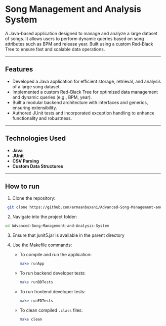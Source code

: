 # Song Management and Analysis System 

A Java-based application designed to manage and analyze a large dataset of songs. It allows users to perform dynamic queries based on song attributes such as BPM and release year. Built using a custom Red-Black Tree to ensure fast and scalable data operations.

---

## Features

- Developed a Java application for efficient storage, retrieval, and analysis of a large song dataset.
- Implemented a custom Red-Black Tree for optimized data management and dynamic queries (e.g., BPM, year).
- Built a modular backend architecture with interfaces and generics, ensuring extensibility.
- Authored JUnit tests and incorporated exception handling to enhance functionality and robustness.

---

## Technologies Used

- **Java**
- **JUnit**
- **CSV Parsing**
- **Custom Data Structures** 

---

## How to run

1. Clone the repository:
  ```bash
   git clone https://github.com/armaanbuxani/Advanced-Song-Management-and-Analysis-System.git
```
2. Navigate into the project folder:
  ```bash
  cd Advanced-Song-Management-and-Analysis-System
```
3. Ensure that junit5.jar is available in the parent directory
4. Use the Makefile commands:

   - To compile and run the application:
     ```bash
     make runApp
     ```

   - To run backend developer tests:
     ```bash
     make runBDTests
     ```

   - To run frontend developer tests:
     ```bash
     make runFDTests
     ```

   - To clean compiled `.class` files:
     ```bash
     make clean
     ```
